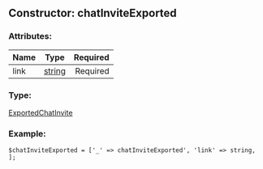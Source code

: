 ## Constructor: chatInviteExported  

### Attributes:

| Name     |    Type       | Required |
|----------|:-------------:|---------:|
|link|[string](../types/string.md) | Required|
### Type: 

[ExportedChatInvite](../types/ExportedChatInvite.md)
### Example:

```
$chatInviteExported = ['_' => chatInviteExported', 'link' => string, ];
```